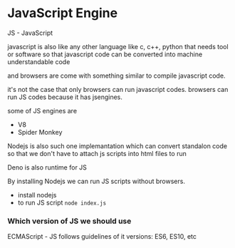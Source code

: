 # JavaScript Engine

JS - JavaScript

javascript is also like any other language like c, c++, python that needs tool or software so that javascript code can be converted into machine understandable code

and browsers are come with something similar to compile javascript code.

it's not the case that only browsers can run javascript codes. browsers can run JS codes because it has jsengines.

some of JS engines are

- V8
- Spider Monkey

Nodejs is also such one implemantation which can convert standalon code so that we don't have to attach js scripts into html files to run

Deno is also runtime for JS

By installing Nodejs we can run JS scripts without browsers.

- install nodejs
- to run JS script `node index.js`

### Which version of JS we should use

ECMAScript - JS follows guidelines of it
versions: ES6, ES10, etc
